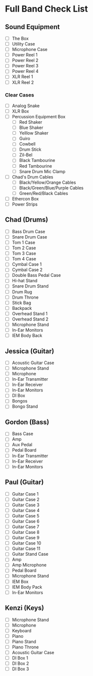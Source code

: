 # Full Band Check List

## Sound Equipment
- [ ] The Box
- [ ] Utility Case
- [ ] Microphone Case
- [ ] Power Reel 1
- [ ] Power Reel 2
- [ ] Power Reel 3
- [ ] Power Reel 4
- [ ] XLR Reel 1
- [ ] XLR Reel 2

### Clear Cases
- [ ] Analog Snake
- [ ] XLR Box
- [ ] Percussion Equipment Box
  - [ ] Red Shaker
  - [ ] Blue Shaker
  - [ ] Yelllow Shaker
  - [ ] Guiro
  - [ ] Cowbell
  - [ ] Drum Stick
  - [ ] Zil-Bel
  - [ ] Black Tambourine
  - [ ] Red Tambourine
  - [ ] Snare Drum Mic Clamp
- [ ] Chad's Drum Cables
  - [ ] Black/Yellow/Orange Cables
  - [ ] Black/Green/Blue/Purple Cables
  - [ ] Green/Red/Black Cables
- [ ] Ethercon Box
- [ ] Power Strips

## Chad (Drums)
- [ ] Bass Drum Case
- [ ] Snare Drum Case
- [ ] Tom 1 Case
- [ ] Tom 2 Case
- [ ] Tom 3 Case
- [ ] Tom 4 Case
- [ ] Cymbal Case 1
- [ ] Cymbal Case 2
- [ ] Double Bass Pedal Case
- [ ] Hi-hat Stand
- [ ] Snare Drum Stand
- [ ] Drum Rug
- [ ] Drum Throne
- [ ] Stick Bag
- [ ] Backpack
- [ ] Overhead Stand 1
- [ ] Overhead Stand 2
- [ ] Microphone Stand
- [ ] In-Ear Monitors
- [ ] IEM Body Back

## Jessica (Guitar)
- [ ] Acoustic Guitar Case
- [ ] Microphone Stand
- [ ] Microphone
- [ ] In-Ear Transmitter
- [ ] In-Ear Receiver
- [ ] In-Ear Monitors
- [ ] DI Box
- [ ] Bongos
- [ ] Bongo Stand

## Gordon (Bass)
- [ ] Bass Case
- [ ] Amp
- [ ] Aux Pedal
- [ ] Pedal Board
- [ ] In-Ear Transmitter
- [ ] In-Ear Receiver
- [ ] In-Ear Monitors

## Paul (Guitar)
- [ ] Guitar Case 1
- [ ] Guitar Case 2
- [ ] Guitar Case 3
- [ ] Guitar Case 4
- [ ] Guitar Case 5
- [ ] Guitar Case 6
- [ ] Guitar Case 7
- [ ] Guitar Case 8
- [ ] Guitar Case 9
- [ ] Guitar Case 10
- [ ] Guitar Case 11
- [ ] Guitar Stand Case
- [ ] Amp
- [ ] Amp Microphone
- [ ] Pedal Board
- [ ] Microphone Stand
- [ ] IEM Box
- [ ] IEM Body Pack
- [ ] In-Ear Monitors

## Kenzi (Keys)
- [ ] Microphone Stand
- [ ] Microphone
- [ ] Keyboard
- [ ] Piano
- [ ] Piano Stand
- [ ] Piano Throne
- [ ] Acoustic Guitar Case
- [ ] DI Box 1
- [ ] DI Box 2
- [ ] DI Box 3